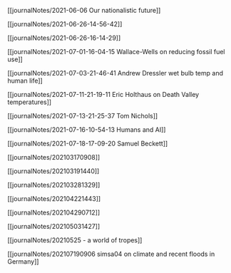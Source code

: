 [[journalNotes/2021-06-06 Our nationalistic future]]

[[journalNotes/2021-06-26-14-56-42]]

[[journalNotes/2021-06-26-16-14-29]]

[[journalNotes/2021-07-01-16-04-15 Wallace-Wells on reducing fossil fuel use]]

[[journalNotes/2021-07-03-21-46-41 Andrew Dressler wet bulb temp and human life]]

[[journalNotes/2021-07-11-21-19-11 Eric Holthaus on Death Valley temperatures]]

[[journalNotes/2021-07-13-21-25-37 Tom Nichols]]

[[journalNotes/2021-07-16-10-54-13 Humans and AI]]

[[journalNotes/2021-07-18-17-09-20 Samuel Beckett]]

[[journalNotes/202103170908]]

[[journalNotes/202103191440]]

[[journalNotes/202103281329]]

[[journalNotes/202104221443]]

[[journalNotes/202104290712]]

[[journalNotes/202105031427]]

[[journalNotes/20210525 - a world of tropes]]

[[journalNotes/202107190906 simsa04 on climate and recent floods in Germany]]


